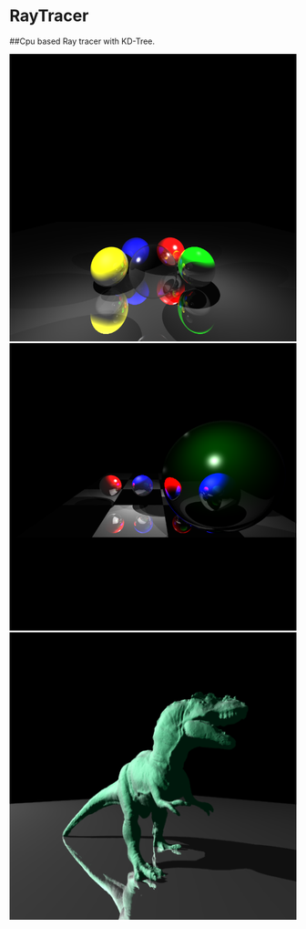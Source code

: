 # RayTracer

##Cpu based Ray tracer with KD-Tree.

<p align="center">
  <img src="https://raw.githubusercontent.com/elpekozgun/RayTracer/master/RayTracer/samples/1.PNG" alt="drawing" width="512"/>
  <img src="https://raw.githubusercontent.com/elpekozgun/RayTracer/master/RayTracer/samples/2.PNG" alt="drawing" width="512"/>  
  <img src="https://raw.githubusercontent.com/elpekozgun/RayTracer/master/RayTracer/samples/3.PNG" alt="drawing" width="512"/>
</p>






